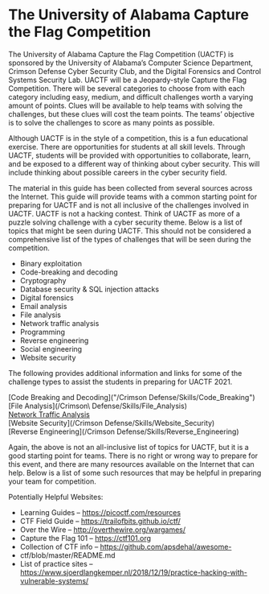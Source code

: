 # The University of Alabama Capture the Flag Competition 

The University of Alabama Capture the Flag Competition (UACTF) is sponsored by the University of Alabama’s Computer Science Department, Crimson Defense
Cyber Security Club, and the Digital Forensics and Control Systems Security Lab. UACTF will be a Jeopardy-style Capture the Flag Competition. There will be several categories to choose from with each category including easy, medium, and difficult challenges worth a varying amount of points. Clues will be available to help teams with solving the challenges, but these clues will cost the team points. The teams’ objective is to solve the challenges to score as many points as possible.<br>

Although UACTF is in the style of a competition, this is a fun educational exercise. There are opportunities for students at all skill levels. Through UACTF, students will be provided with opportunities to collaborate, learn, and be exposed to a different way of thinking about cyber security. This will include thinking about possible careers in the cyber security field. <br>

The material in this guide has been collected from several sources across the Internet. This guide will provide teams with a common starting point for preparing for UACTF and is not all inclusive of the challenges involved in UACTF. UACTF is not a hacking contest. Think of UACTF as more of a puzzle solving challenge with a cyber security theme. Below is a list of topics that might be seen during UACTF. This should not be considered a comprehensive list of the types of challenges that will be seen during the competition.
- Binary exploitation
- Code-breaking and decoding
- Cryptography
- Database security & SQL injection attacks
- Digital forensics
- Email analysis
- File analysis
- Network traffic analysis
- Programming
- Reverse engineering
- Social engineering
- Website security

The following provides additional information and links for some of the challenge types
to assist the students in preparing for UACTF 2021.<br>

[Code Breaking and Decoding]("/Crimson Defense/Skills/Code_Breaking") <br>
[File Analysis](/Crimson\ Defense/Skills/File_Analysis)<br>
[Network Traffic Analysis](/Crimson&nbsp;Defense/Skills/Network_Traffic_Analysis)<br>
[Website Security](/Crimson Defense/Skills/Website_Security)<br>
[Reverse Engineering](/Crimson Defense/Skills/Reverse_Engineering)<br>

Again, the above is not an all-inclusive list of topics for UACTF, but it is a good starting
point for teams. There is no right or wrong way to prepare for this event, and there are
many resources available on the Internet that can help. Below is a list of some such
resources that may be helpful in preparing your team for competition. <br>

Potentially Helpful Websites:
- Learning Guides – https://picoctf.com/resources
- CTF Field Guide – https://trailofbits.github.io/ctf/
- Over the Wire – http://overthewire.org/wargames/
- Capture the Flag 101 – https://ctf101.org
- Collection of CTF info – https://github.com/apsdehal/awesome-
- ctf/blob/master/README.md
- List of practice sites – https://www.sjoerdlangkemper.nl/2018/12/19/practice-hacking-with-vulnerable-systems/
